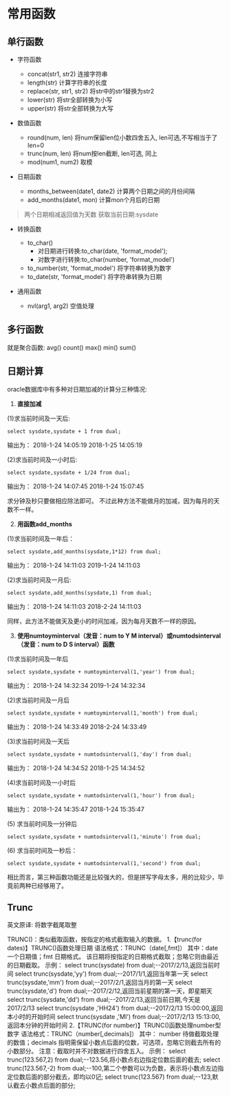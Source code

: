 # 常用函数

## 单行函数

* 字符函数
	* concat(str1, str2)	连接字符串
	* length(str)	计算字符串的长度
	* replace(str, str1, str2)	将str中的str1替换为str2
	* lower(str)	将str全部转换为小写
	* upper(str)	将str全部转换为大写

* 数值函数
	* round(num, len)	将num保留len位小数四舍五入, len可选,不写相当于了len=0
	* trunc(num, len)	将num按len截断, len可选, 同上
	* mod(num1, num2)	取模

* 日期函数
	* months_between(date1, date2)	计算两个日期之间的月份间隔
	* add_months(date1, mon)	计算mon个月后的日期

> 两个日期相减返回值为天数
> 获取当前日期:sysdate

* 转换函数
	* to_char()
		* 对日期进行转换:to_char(date, 'format_model');
		* 对数字进行转换:to_char(number, 'format_model')
	* to_number(str, 'format_model')	将字符串转换为数字
	* to_date(str, 'format_model')		将字符串转换为日期

* 通用函数
	* nvl(arg1, arg2)	空值处理

## 多行函数

就是聚合函数: avg() count() max() min() sum()

## 日期计算

oracle数据库中有多种对日期加减的计算分三种情况:

1. **直接加减**

(1)求当前时间及一天后:

```
select sysdate,sysdate + 1 from dual;
```

输出为：
	2018-1-24 14:05:19	2018-1-25 14:05:19

(2)求当前时间及一小时后:

```
select sysdate,sysdate + 1/24 from dual;
```

输出为：
    2018-1-24 14:07:45	2018-1-24 15:07:45

求分钟及秒只要做相应除法即可。
不过此种方法不能做月的加减，因为每月的天数不一样。

2. **用函数add_months**

(1)求当前时间及一年后：

```
select sysdate,add_months(sysdate,1*12) from dual;
```

输出为：
	2018-1-24 14:11:03	2019-1-24 14:11:03

(2)求当前时间及一月后:

```
select sysdate,add_months(sysdate,1) from dual;
```

输出为：
	2018-1-24 14:11:03	2018-2-24 14:11:03

同样，此方法不能做天及更小的时间加减，因为每月天数不一样的原因。

3. **使用numtoyminterval（发音：num to Y M interval）或numtodsinterval（发音：num to D S interval）函数**

(1)求当前时间及一年后

```
select sysdate,sysdate + numtoyminterval(1,'year') from dual;
```

输出为：
	2018-1-24 14:32:34	2019-1-24 14:32:34

(2)求当前时间及一月后

```
select sysdate,sysdate + numtoyminterval(1,'month') from dual;
```

输出为：
	2018-1-24 14:33:49	2018-2-24 14:33:49

(3)求当前时间及一天后

```
select sysdate,sysdate + numtodsinterval(1,'day') from dual;
```

输出为：
	2018-1-24 14:34:52	2018-1-25 14:34:52

(4)求当前时间及一小时后

```
select sysdate,sysdate + numtodsinterval(1,'hour') from dual;
```

输出为：
	2018-1-24 14:35:47	2018-1-24 15:35:47

(5) 求当前时间及一分钟后

```
select sysdate,sysdate + numtodsinterval(1,'minute') from dual;
```

(6) 求当前时间及一秒后：

```
select sysdate,sysdate + numtodsinterval(1,'second') from dual;
```

相比而言，第三种函数功能还是比较强大的，但是拼写字母太多，用的比较少，毕竟前两种已经够用了。

## Trunc

英文原译: 将数字截尾取整

TRUNC()：类似截取函数，按指定的格式截取输入的数据。
1.【trunc(for dates)】TRUNC()函数处理日期
    语法格式：TRUNC（date[,fmt]）
    其中：date 一个日期值；fmt 日期格式。
    该日期将按指定的日期格式截取；忽略它则由最近的日期截取。
   示例：
   select trunc(sysdate) from dual;--2017/2/13,返回当前时间
   select trunc(sysdate,'yy') from dual;--2017/1/1,返回当年第一天
   select trunc(sysdate,'mm') from dual;--2017/2/1,返回当月的第一天
   select trunc(sysdate,'d') from dual;--2017/2/12,返回当前星期的第一天，即星期天
   select trunc(sysdate,'dd') from dual;--2017/2/13,返回当前日期,今天是2017/2/13
   select trunc(sysdate ,'HH24') from dual;--2017/2/13 15:00:00,返回本小时的开始时间
   select trunc(sysdate ,'MI') from dual;--2017/2/13 15:13:00,返回本分钟的开始时间
2.【TRUNC(for number)】TRUNC()函数处理number型数字
    语法格式：TRUNC（number[,decimals]）
    其中： number 待做截取处理的数值；decimals 指明需保留小数点后面的位数，可选项，忽略它则截去所有的小数部分。
    注意：截取时并不对数据进行四舍五入。
    示例：
    select trunc(123.567,2) from dual;--123.56,将小数点右边指定位数后面的截去;
    select trunc(123.567,-2) from dual;--100,第二个参数可以为负数，表示将小数点左边指定位数后面的部分截去，即均以0记;
    select trunc(123.567) from dual;--123,默认截去小数点后面的部分;

